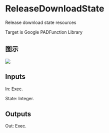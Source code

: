 # ReleaseDownloadState

Release download state resources

Target is Google PADFunction Library

## 图示

![]($-20221218-19153273.png)

## Inputs

In: Exec.

State: Integer.  

## Outputs

Out: Exec.

